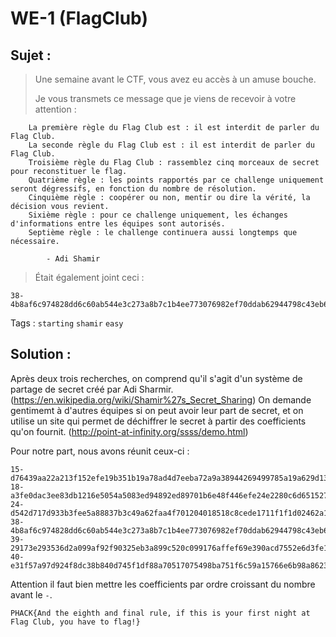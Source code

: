 # WE-1 (FlagClub)

## Sujet :

> Une semaine avant le CTF, vous avez eu accès à un amuse bouche.
>
> Je vous transmets ce message que je viens de recevoir à votre attention :
>
```
    La première règle du Flag Club est : il est interdit de parler du Flag Club.
    La seconde règle du Flag Club est : il est interdit de parler du Flag Club.
    Troisième règle du Flag Club : rassemblez cinq morceaux de secret pour reconstituer le flag.
    Quatrième règle : les points rapportés par ce challenge uniquement seront dégressifs, en fonction du nombre de résolution.
    Cinquième règle : coopérer ou non, mentir ou dire la vérité, la décision vous revient.
    Sixième règle : pour ce challenge uniquement, les échanges d'informations entre les équipes sont autorisés.
    Septième règle : le challenge continuera aussi longtemps que nécessaire.

        - Adi Shamir
```
>
> Était également joint ceci :
>
```
38-4b8af6c974828dd6c60ab544e3c273a8b7c1b4ee773076982ef70ddab62944798c43eb62f1cc25d989d26e02ade2132ee3d18d619b20a5126a94b02d0144152a22e9e303ee4ae22e08f59a5663428146a605b26c3ded23f9f1cca6ef07a2f0f6b5
```

Tags : `starting` `shamir` `easy`

## Solution :

Après deux trois recherches, on comprend qu'il s'agit d'un système de partage de secret créé par Adi Sharmir. (https://en.wikipedia.org/wiki/Shamir%27s_Secret_Sharing)
On demande gentimemt à d'autres équipes si on peut avoir leur part de secret, et on utilise un site qui permet de déchiffrer le secret à partir des coefficients qu'on fournit. (http://point-at-infinity.org/ssss/demo.html)

Pour notre part, nous avons réunit ceux-ci :
```
15-d76439aa22a213f152efe19b351b19a78ad4d7eeba72a9a38944269499785a19a629d13655693005de16d9df293477c71c7e8e1e7af006746d4bf753e4b1345023c9aced288c92a00b24e22a901cbc3b4d7567392d8df641b2ed9637444413d359
18-a3fe0dac3ee83db1216e5054a5083ed94892ed89701b6e48f446efe24e2280c6d6515275f55cdd6fe94ac9fde1cba9eb03e4acd35c6d7a8b84cd4a14504aae55f5b8ad64a1cf4b709c74769320e75767b2720761b223b64da460d911e186d7eaf7
24-d542d717d933b3fee5a88837b3c49a62faa4f701204018518c8cede1711f1f1d02462a1baed2e785c8b794fd60b67d346e0a4aa169898a823c9158bbd1a5ca4cc12a28899a0c3eeb0087e69d600f701978dd1951332c3a1201d9457a508ca1d05f
38-4b8af6c974828dd6c60ab544e3c273a8b7c1b4ee773076982ef70ddab62944798c43eb62f1cc25d989d26e02ade2132ee3d18d619b20a5126a94b02d0144152a22e9e303ee4ae22e08f59a5663428146a605b26c3ded23f9f1cca6ef07a2f0f6b5
39-29173e293536d2a099af92f90325eb3a899c520c099176affef69e390acd7552e6d3fe15d7715c5a0ed5ca2e2761396784e5a7f37eb5ee432efa99d5b4921aaa7f6cff7375f116d4fde89712b928bd919100ad050f1f8154f047665d4c8c0aad31
40-e31f57a97d924f8dc38b840d745f1df88a70517075498ba751f6c59a15766e6b98a86235eaef26d213dcdc5b8f6d627e02158c6e4d31187b25af27f933f13bd2c7c7ebbb434b11962089f56646b8a9d7b33eda50033fc4dacbe1170b79277256b6
```
Attention il faut bien mettre les coefficients par ordre croissant du nombre avant le `-`.

`PHACK{And the eighth and final rule, if this is your first night at Flag Club, you have to flag!}`
